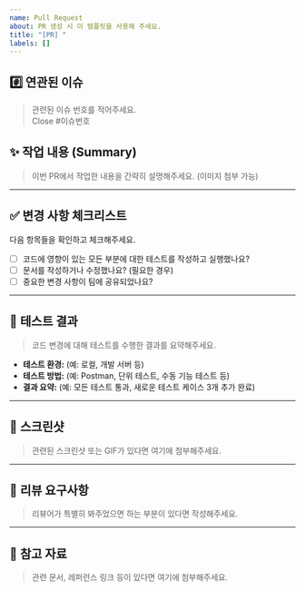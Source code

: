 ```yaml
---
name: Pull Request
about: PR 생성 시 이 템플릿을 사용해 주세요.
title: "[PR] "
labels: []
---
```


## #️⃣ 연관된 이슈

> 관련된 이슈 번호를 적어주세요.\
> Close #이슈번호

## ✨ 작업 내용 (Summary)

> 이번 PR에서 작업한 내용을 간략히 설명해주세요. (이미지 첨부 가능)

---

## ✅ 변경 사항 체크리스트

다음 항목들을 확인하고 체크해주세요.

- [ ] 코드에 영향이 있는 모든 부분에 대한 테스트를 작성하고 실행했나요?
- [ ] 문서를 작성하거나 수정했나요? (필요한 경우)
- [ ] 중요한 변경 사항이 팀에 공유되었나요?

---

## 🧪 테스트 결과

> 코드 변경에 대해 테스트를 수행한 결과를 요약해주세요.

* **테스트 환경:** (예: 로컬, 개발 서버 등)
* **테스트 방법:** (예: Postman, 단위 테스트, 수동 기능 테스트 등)
* **결과 요약:** (예: 모든 테스트 통과, 새로운 테스트 케이스 3개 추가 완료)

---

## 📸 스크린샷

> 관련된 스크린샷 또는 GIF가 있다면 여기에 첨부해주세요.

---

## 💬 리뷰 요구사항

> 리뷰어가 특별히 봐주었으면 하는 부분이 있다면 작성해주세요.

---

## 📎 참고 자료

> 관련 문서, 레퍼런스 링크 등이 있다면 여기에 첨부해주세요.